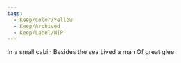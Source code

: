 ```yaml
---
tags:
  - Keep/Color/Yellow
  - Keep/Archived
  - Keep/Label/WIP
---
```


In a small cabin
Besides the sea
Lived a man
Of great glee 